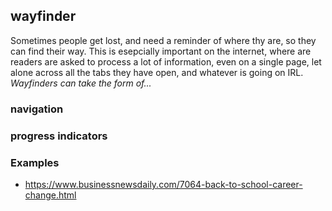 ## wayfinder
Sometimes people get lost, and need a reminder of where thy are, so they can find their way. This is esepcially important on the internet, where are readers are asked to process a lot of information, even on a single page, let alone across all the tabs they have open, and whatever is going on IRL.
_Wayfinders can take the form of..._
### navigation
### progress indicators

### Examples
- https://www.businessnewsdaily.com/7064-back-to-school-career-change.html
